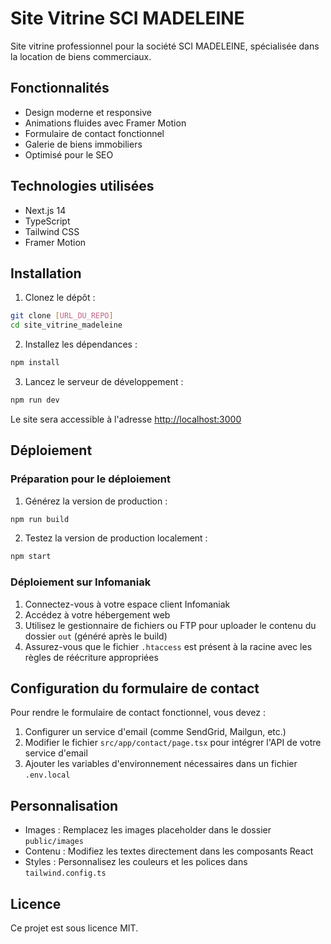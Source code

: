 # Site Vitrine SCI MADELEINE

Site vitrine professionnel pour la société SCI MADELEINE, spécialisée dans la location de biens commerciaux.

## Fonctionnalités

- Design moderne et responsive
- Animations fluides avec Framer Motion
- Formulaire de contact fonctionnel
- Galerie de biens immobiliers
- Optimisé pour le SEO

## Technologies utilisées

- Next.js 14
- TypeScript
- Tailwind CSS
- Framer Motion

## Installation

1. Clonez le dépôt :
```bash
git clone [URL_DU_REPO]
cd site_vitrine_madeleine
```

2. Installez les dépendances :
```bash
npm install
```

3. Lancez le serveur de développement :
```bash
npm run dev
```

Le site sera accessible à l'adresse [http://localhost:3000](http://localhost:3000)

## Déploiement

### Préparation pour le déploiement

1. Générez la version de production :
```bash
npm run build
```

2. Testez la version de production localement :
```bash
npm start
```

### Déploiement sur Infomaniak

1. Connectez-vous à votre espace client Infomaniak
2. Accédez à votre hébergement web
3. Utilisez le gestionnaire de fichiers ou FTP pour uploader le contenu du dossier `out` (généré après le build)
4. Assurez-vous que le fichier `.htaccess` est présent à la racine avec les règles de réécriture appropriées

## Configuration du formulaire de contact

Pour rendre le formulaire de contact fonctionnel, vous devez :

1. Configurer un service d'email (comme SendGrid, Mailgun, etc.)
2. Modifier le fichier `src/app/contact/page.tsx` pour intégrer l'API de votre service d'email
3. Ajouter les variables d'environnement nécessaires dans un fichier `.env.local`

## Personnalisation

- Images : Remplacez les images placeholder dans le dossier `public/images`
- Contenu : Modifiez les textes directement dans les composants React
- Styles : Personnalisez les couleurs et les polices dans `tailwind.config.ts`

## Licence

Ce projet est sous licence MIT.
